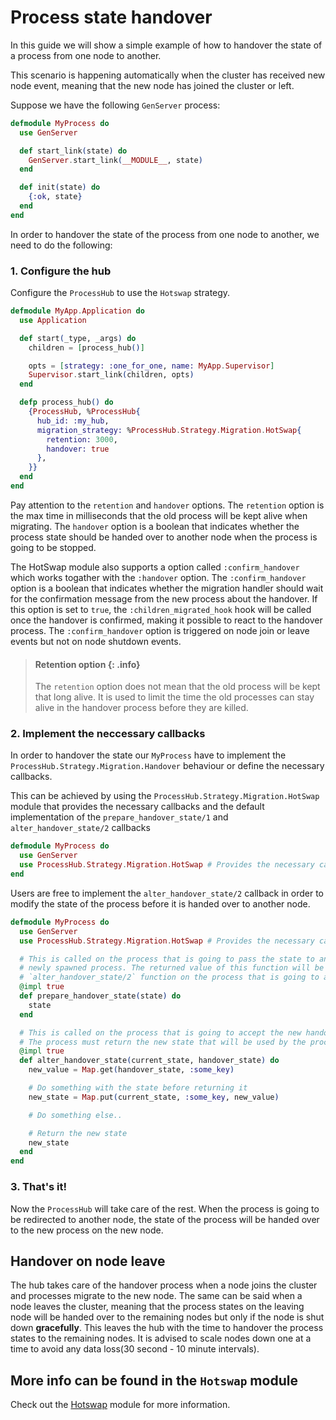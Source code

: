 # Process state handover

In this guide we will show a simple example of how to handover the state of a process from one node to another.

This scenario is happening automatically when the cluster has received new node event,
meaning that the new node has joined the cluster or left.

Suppose we have the following `GenServer` process:

```elixir
defmodule MyProcess do
  use GenServer

  def start_link(state) do
    GenServer.start_link(__MODULE__, state)
  end

  def init(state) do
    {:ok, state}
  end
end
```

In order to handover the state of the process from one node to another, we need to do the following:

### 1. Configure the hub 

Configure the `ProcessHub` to use the `Hotswap` strategy.

```elixir
defmodule MyApp.Application do
  use Application

  def start(_type, _args) do
    children = [process_hub()]

    opts = [strategy: :one_for_one, name: MyApp.Supervisor]
    Supervisor.start_link(children, opts)
  end

  defp process_hub() do
    {ProcessHub, %ProcessHub{
      hub_id: :my_hub,
      migration_strategy: %ProcessHub.Strategy.Migration.HotSwap{
        retention: 3000,
        handover: true
      },
    }}
  end
end
```

Pay attention to the `retention` and `handover` options. The `retention` option is the max time in milliseconds that the old process will be kept alive when migrating. The `handover` option is a boolean that indicates whether the process state should be handed over to another node when the process is going to be stopped.

The HotSwap module also supports a option called `:confirm_handover` which works togather with the `:handover` option. The `:confirm_handover` option is a boolean that indicates whether the migration handler should wait for the confirmation message from the new process about the handover. If this option is set to `true`, the `:children_migrated_hook` hook will be called once the handover is confirmed, making it possible to react to the handover process.
The `:confirm_handover` option is triggered on node join or leave events but not on node shutdown events.

> #### Retention option {: .info}
> The `retention` option does not mean that the old process will be kept that long alive.
> It is used to limit the time the old processes can stay alive in the handover process
> before they are killed.


### 2. Implement the neccessary callbacks
In order to handover the state our `MyProcess` have to implement the `ProcessHub.Strategy.Migration.Handover` behaviour or define the necessary callbacks.

This can be achieved by using the `ProcessHub.Strategy.Migration.HotSwap` module that provides the necessary callbacks and the default implementation of the `prepare_handover_state/1` and `alter_handover_state/2` callbacks

```elixir
defmodule MyProcess do
  use GenServer
  use ProcessHub.Strategy.Migration.HotSwap # Provides the necessary callbacks
end
```

Users are free to implement the `alter_handover_state/2` callback in order to modify the state of the process before it is handed over to another node.

```elixir
defmodule MyProcess do
  use GenServer
  use ProcessHub.Strategy.Migration.HotSwap # Provides the necessary callbacks

  # This is called on the process that is going to pass the state to another
  # newly spawned process. The returned value of this function will be passed to the
  # `alter_handover_state/2` function on the process that is going to accept the new state.
  @impl true
  def prepare_handover_state(state) do
    state
  end

  # This is called on the process that is going to accept the new handover state.
  # The process must return the new state that will be used by the process.
  @impl true
  def alter_handover_state(current_state, handover_state) do
    new_value = Map.get(handover_state, :some_key)

    # Do something with the state before returning it
    new_state = Map.put(current_state, :some_key, new_value)

    # Do something else..

    # Return the new state
    new_state
  end
end
```

### 3. That's it!
Now the `ProcessHub` will take care of the rest. When the process is going to be
redirected to another node, the state of the process will be handed over to the new process on
the new node.

## Handover on node leave
The hub takes care of the handover process when a node joins the cluster and processes
migrate to the new node. 
The same can be said when a node leaves the cluster, meaning that the process states on the 
leaving node will be handed over to the remaining nodes but only if the node is shut down **gracefully**.
This leaves the hub with the time to handover the process states to the remaining nodes.
It is advised to scale nodes down one at a time to avoid any data loss(30 second - 10 minute intervals).

## More info can be found in the `Hotswap` module
Check out the [Hotswap](https://hexdocs.pm/process_hub/ProcessHub.Strategy.Migration.HotSwap.html) module for more information.